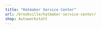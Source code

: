 ```yaml
---
title: "Hatmaker Service Center"
url: /brookville/hatmaker-service-center/
shop: Autowerkstatt
---
```


